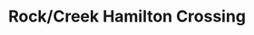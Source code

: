 ---
title: "Rock/Creek Hamilton Crossing"
url: /chattanooga/rock-creek-hamilton-crossing/
shop: Outdoor
---